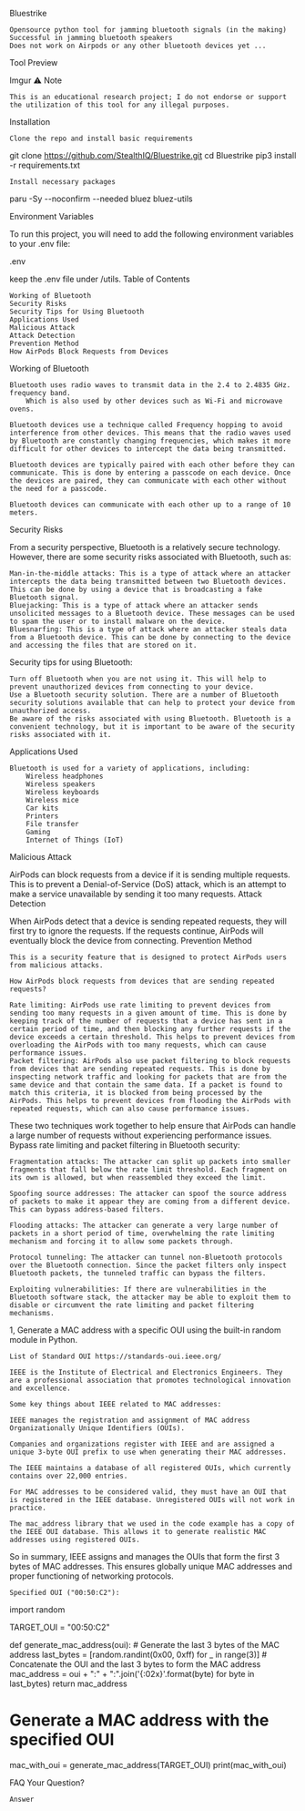 Bluestrike

    Opensource python tool for jamming bluetooth signals (in the making)
    Successful in jamming bluetooth speakers
    Does not work on Airpods or any other bluetooth devices yet ...

Tool Preview

Imgur
⚠️ Note

    This is an educational research project; I do not endorse or support the utilization of this tool for any illegal purposes.

Installation

    Clone the repo and install basic requirements

git clone https://github.com/StealthIQ/Bluestrike.git
cd Bluestrike
pip3 install -r requirements.txt

    Install necessary packages

paru -Sy --noconfirm --needed bluez bluez-utils

Environment Variables

To run this project, you will need to add the following environment variables to your .env file:

.env 

keep the .env file under /utils.
Table of Contents

    Working of Bluetooth
    Security Risks
    Security Tips for Using Bluetooth
    Applications Used
    Malicious Attack
    Attack Detection
    Prevention Method
    How AirPods Block Requests from Devices

Working of Bluetooth

    Bluetooth uses radio waves to transmit data in the 2.4 to 2.4835 GHz. frequency band.
        Which is also used by other devices such as Wi-Fi and microwave ovens.

    Bluetooth devices use a technique called Frequency hopping to avoid interference from other devices. This means that the radio waves used by Bluetooth are constantly changing frequencies, which makes it more difficult for other devices to intercept the data being transmitted.

    Bluetooth devices are typically paired with each other before they can communicate. This is done by entering a passcode on each device. Once the devices are paired, they can communicate with each other without the need for a passcode.

    Bluetooth devices can communicate with each other up to a range of 10 meters.

Security Risks

From a security perspective, Bluetooth is a relatively secure technology. However, there are some security risks associated with Bluetooth, such as:

    Man-in-the-middle attacks: This is a type of attack where an attacker intercepts the data being transmitted between two Bluetooth devices. This can be done by using a device that is broadcasting a fake Bluetooth signal.
    Bluejacking: This is a type of attack where an attacker sends unsolicited messages to a Bluetooth device. These messages can be used to spam the user or to install malware on the device.
    Bluesnarfing: This is a type of attack where an attacker steals data from a Bluetooth device. This can be done by connecting to the device and accessing the files that are stored on it.

Security tips for using Bluetooth:

    Turn off Bluetooth when you are not using it. This will help to prevent unauthorized devices from connecting to your device.
    Use a Bluetooth security solution. There are a number of Bluetooth security solutions available that can help to protect your device from unauthorized access.
    Be aware of the risks associated with using Bluetooth. Bluetooth is a convenient technology, but it is important to be aware of the security risks associated with it.

Applications Used

    Bluetooth is used for a variety of applications, including:
        Wireless headphones
        Wireless speakers
        Wireless keyboards
        Wireless mice
        Car kits
        Printers
        File transfer
        Gaming
        Internet of Things (IoT)

Malicious Attack

AirPods can block requests from a device if it is sending multiple requests. This is to prevent a Denial-of-Service (DoS) attack, which is an attempt to make a service unavailable by sending it too many requests.
Attack Detection

When AirPods detect that a device is sending repeated requests, they will first try to ignore the requests. If the requests continue, AirPods will eventually block the device from connecting.
Prevention Method

    This is a security feature that is designed to protect AirPods users from malicious attacks.

    How AirPods block requests from devices that are sending repeated requests?

    Rate limiting: AirPods use rate limiting to prevent devices from sending too many requests in a given amount of time. This is done by keeping track of the number of requests that a device has sent in a certain period of time, and then blocking any further requests if the device exceeds a certain threshold. This helps to prevent devices from overloading the AirPods with too many requests, which can cause performance issues.
    Packet filtering: AirPods also use packet filtering to block requests from devices that are sending repeated requests. This is done by inspecting network traffic and looking for packets that are from the same device and that contain the same data. If a packet is found to match this criteria, it is blocked from being processed by the AirPods. This helps to prevent devices from flooding the AirPods with repeated requests, which can also cause performance issues.

These two techniques work together to help ensure that AirPods can handle a large number of requests without experiencing performance issues.
Bypass rate limiting and packet filtering in Bluetooth security:

    Fragmentation attacks: The attacker can split up packets into smaller fragments that fall below the rate limit threshold. Each fragment on its own is allowed, but when reassembled they exceed the limit.

    Spoofing source addresses: The attacker can spoof the source address of packets to make it appear they are coming from a different device. This can bypass address-based filters.

    Flooding attacks: The attacker can generate a very large number of packets in a short period of time, overwhelming the rate limiting mechanism and forcing it to allow some packets through.

    Protocol tunneling: The attacker can tunnel non-Bluetooth protocols over the Bluetooth connection. Since the packet filters only inspect Bluetooth packets, the tunneled traffic can bypass the filters.

    Exploiting vulnerabilities: If there are vulnerabilities in the Bluetooth software stack, the attacker may be able to exploit them to disable or circumvent the rate limiting and packet filtering mechanisms.

1, Generate a MAC address with a specific OUI using the built-in random module in Python.

    List of Standard OUI https://standards-oui.ieee.org/

    IEEE is the Institute of Electrical and Electronics Engineers. They are a professional association that promotes technological innovation and excellence.

    Some key things about IEEE related to MAC addresses:

    IEEE manages the registration and assignment of MAC address Organizationally Unique Identifiers (OUIs).

    Companies and organizations register with IEEE and are assigned a unique 3-byte OUI prefix to use when generating their MAC addresses.

    The IEEE maintains a database of all registered OUIs, which currently contains over 22,000 entries.

    For MAC addresses to be considered valid, they must have an OUI that is registered in the IEEE database. Unregistered OUIs will not work in practice.

    The mac_address library that we used in the code example has a copy of the IEEE OUI database. This allows it to generate realistic MAC addresses using registered OUIs.

So in summary, IEEE assigns and manages the OUIs that form the first 3 bytes of MAC addresses. This ensures globally unique MAC addresses and proper functioning of networking protocols.

    Specified OUI ("00:50:C2"):

import random

TARGET_OUI = "00:50:C2"

def generate_mac_address(oui):
    # Generate the last 3 bytes of the MAC address
    last_bytes = [random.randint(0x00, 0xff) for _ in range(3)]
    # Concatenate the OUI and the last 3 bytes to form the MAC address
    mac_address = oui + ":" + ":".join('{:02x}'.format(byte) for byte in last_bytes)
    return mac_address

# Generate a MAC address with the specified OUI
mac_with_oui = generate_mac_address(TARGET_OUI)
print(mac_with_oui)

FAQ
Your Question?

    Answer
